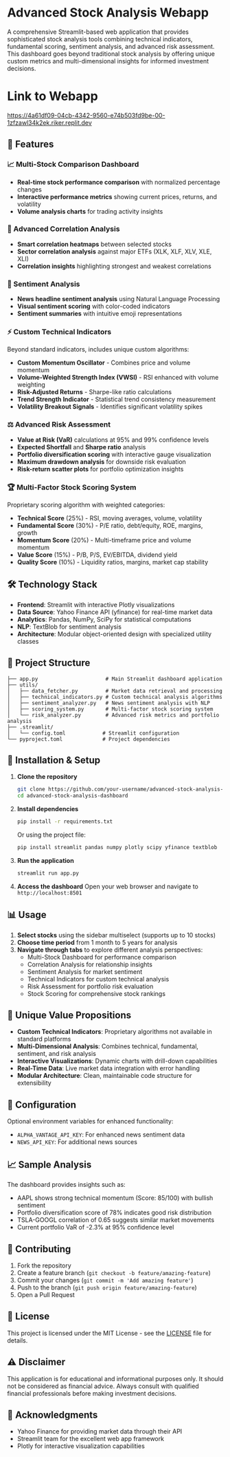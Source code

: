 # Advanced Stock Analysis Webapp

A comprehensive Streamlit-based web application that provides sophisticated stock analysis tools combining technical indicators, fundamental scoring, sentiment analysis, and advanced risk assessment. This dashboard goes beyond traditional stock analysis by offering unique custom metrics and multi-dimensional insights for informed investment decisions.

# Link to Webapp
https://4a61df09-04cb-4342-9560-e74b503fd9be-00-1zfzawl34k2ek.riker.replit.dev

## 🚀 Features

### 📈 Multi-Stock Comparison Dashboard
- **Real-time stock performance comparison** with normalized percentage changes
- **Interactive performance metrics** showing current prices, returns, and volatility
- **Volume analysis charts** for trading activity insights

### 🔗 Advanced Correlation Analysis  
- **Smart correlation heatmaps** between selected stocks
- **Sector correlation analysis** against major ETFs (XLK, XLF, XLV, XLE, XLI)
- **Correlation insights** highlighting strongest and weakest correlations

### 💭 Sentiment Analysis
- **News headline sentiment analysis** using Natural Language Processing
- **Visual sentiment scoring** with color-coded indicators
- **Sentiment summaries** with intuitive emoji representations

### ⚡ Custom Technical Indicators
Beyond standard indicators, includes unique custom algorithms:
- **Custom Momentum Oscillator** - Combines price and volume momentum
- **Volume-Weighted Strength Index (VWSI)** - RSI enhanced with volume weighting
- **Risk-Adjusted Returns** - Sharpe-like ratio calculations
- **Trend Strength Indicator** - Statistical trend consistency measurement
- **Volatility Breakout Signals** - Identifies significant volatility spikes

### ⚖️ Advanced Risk Assessment
- **Value at Risk (VaR)** calculations at 95% and 99% confidence levels
- **Expected Shortfall** and **Sharpe ratio** analysis  
- **Portfolio diversification scoring** with interactive gauge visualization
- **Maximum drawdown analysis** for downside risk evaluation
- **Risk-return scatter plots** for portfolio optimization insights

### 🏆 Multi-Factor Stock Scoring System
Proprietary scoring algorithm with weighted categories:
- **Technical Score** (25%) - RSI, moving averages, volume, volatility
- **Fundamental Score** (30%) - P/E ratio, debt/equity, ROE, margins, growth
- **Momentum Score** (20%) - Multi-timeframe price and volume momentum  
- **Value Score** (15%) - P/B, P/S, EV/EBITDA, dividend yield
- **Quality Score** (10%) - Liquidity ratios, margins, market cap stability

## 🛠️ Technology Stack

- **Frontend**: Streamlit with interactive Plotly visualizations
- **Data Source**: Yahoo Finance API (yfinance) for real-time market data
- **Analytics**: Pandas, NumPy, SciPy for statistical computations
- **NLP**: TextBlob for sentiment analysis
- **Architecture**: Modular object-oriented design with specialized utility classes

## 📁 Project Structure

```
├── app.py                      # Main Streamlit dashboard application
├── utils/
│   ├── data_fetcher.py         # Market data retrieval and processing
│   ├── technical_indicators.py # Custom technical analysis algorithms  
│   ├── sentiment_analyzer.py   # News sentiment analysis with NLP
│   ├── scoring_system.py       # Multi-factor stock scoring system
│   └── risk_analyzer.py        # Advanced risk metrics and portfolio analysis
├── .streamlit/
│   └── config.toml            # Streamlit configuration
└── pyproject.toml             # Project dependencies
```

## 🚀 Installation & Setup

1. **Clone the repository**
   ```bash
   git clone https://github.com/your-username/advanced-stock-analysis-dashboard.git
   cd advanced-stock-analysis-dashboard
   ```

2. **Install dependencies**
   ```bash
   pip install -r requirements.txt
   ```
   
   Or using the project file:
   ```bash
   pip install streamlit pandas numpy plotly scipy yfinance textblob
   ```

3. **Run the application**
   ```bash
   streamlit run app.py
   ```

4. **Access the dashboard**
   Open your web browser and navigate to `http://localhost:8501`

## 📊 Usage

1. **Select stocks** using the sidebar multiselect (supports up to 10 stocks)
2. **Choose time period** from 1 month to 5 years for analysis
3. **Navigate through tabs** to explore different analysis perspectives:
   - Multi-Stock Dashboard for performance comparison
   - Correlation Analysis for relationship insights  
   - Sentiment Analysis for market sentiment
   - Technical Indicators for custom technical analysis
   - Risk Assessment for portfolio risk evaluation
   - Stock Scoring for comprehensive stock rankings

## 🎯 Unique Value Propositions

- **Custom Technical Indicators**: Proprietary algorithms not available in standard platforms
- **Multi-Dimensional Analysis**: Combines technical, fundamental, sentiment, and risk analysis
- **Interactive Visualizations**: Dynamic charts with drill-down capabilities
- **Real-Time Data**: Live market data integration with error handling
- **Modular Architecture**: Clean, maintainable code structure for extensibility

## 🔧 Configuration

Optional environment variables for enhanced functionality:
- `ALPHA_VANTAGE_API_KEY`: For enhanced news sentiment data
- `NEWS_API_KEY`: For additional news sources

## 📈 Sample Analysis

The dashboard provides insights such as:
- AAPL shows strong technical momentum (Score: 85/100) with bullish sentiment
- Portfolio diversification score of 78% indicates good risk distribution
- TSLA-GOOGL correlation of 0.65 suggests similar market movements
- Current portfolio VaR of -2.3% at 95% confidence level

## 🤝 Contributing

1. Fork the repository
2. Create a feature branch (`git checkout -b feature/amazing-feature`)
3. Commit your changes (`git commit -m 'Add amazing feature'`)
4. Push to the branch (`git push origin feature/amazing-feature`)
5. Open a Pull Request

## 📝 License

This project is licensed under the MIT License - see the [LICENSE](LICENSE) file for details.

## ⚠️ Disclaimer

This application is for educational and informational purposes only. It should not be considered as financial advice. Always consult with qualified financial professionals before making investment decisions.

## 🙏 Acknowledgments

- Yahoo Finance for providing market data through their API
- Streamlit team for the excellent web app framework  
- Plotly for interactive visualization capabilities
